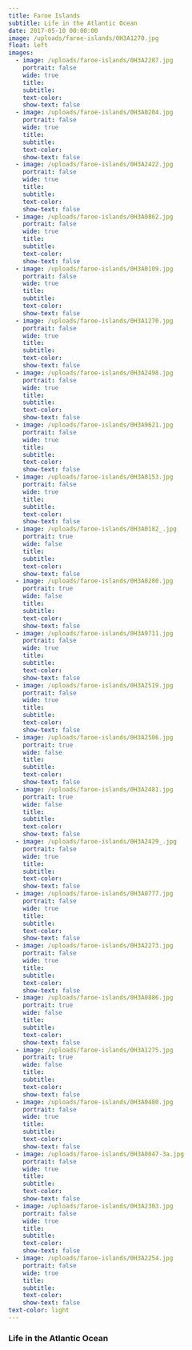 ```yaml
---
title: Faroe Islands
subtitle: Life in the Atlantic Ocean
date: 2017-05-10 00:00:00
image: /uploads/faroe-islands/0H3A1270.jpg
float: left
images:
  - image: /uploads/faroe-islands/0H3A2287.jpg
    portrait: false
    wide: true
    title:
    subtitle:
    text-color:
    show-text: false
  - image: /uploads/faroe-islands/0H3A0204.jpg
    portrait: false
    wide: true
    title:
    subtitle:
    text-color:
    show-text: false
  - image: /uploads/faroe-islands/0H3A2422.jpg
    portrait: false
    wide: true
    title:
    subtitle:
    text-color:
    show-text: false
  - image: /uploads/faroe-islands/0H3A0862.jpg
    portrait: false
    wide: true
    title:
    subtitle:
    text-color:
    show-text: false
  - image: /uploads/faroe-islands/0H3A0109.jpg
    portrait: false
    wide: true
    title:
    subtitle:
    text-color:
    show-text: false
  - image: /uploads/faroe-islands/0H3A1270.jpg
    portrait: false
    wide: true
    title:
    subtitle:
    text-color:
    show-text: false
  - image: /uploads/faroe-islands/0H3A2498.jpg
    portrait: false
    wide: true
    title:
    subtitle:
    text-color:
    show-text: false
  - image: /uploads/faroe-islands/0H3A9621.jpg
    portrait: false
    wide: true
    title:
    subtitle:
    text-color:
    show-text: false
  - image: /uploads/faroe-islands/0H3A0153.jpg
    portrait: false
    wide: true
    title:
    subtitle:
    text-color:
    show-text: false
  - image: /uploads/faroe-islands/0H3A0182_.jpg
    portrait: true
    wide: false
    title:
    subtitle:
    text-color:
    show-text: false
  - image: /uploads/faroe-islands/0H3A0280.jpg
    portrait: true
    wide: false
    title:
    subtitle:
    text-color:
    show-text: false
  - image: /uploads/faroe-islands/0H3A9711.jpg
    portrait: false
    wide: true
    title:
    subtitle:
    text-color:
    show-text: false
  - image: /uploads/faroe-islands/0H3A2519.jpg
    portrait: false
    wide: true
    title:
    subtitle:
    text-color:
    show-text: false
  - image: /uploads/faroe-islands/0H3A2506.jpg
    portrait: true
    wide: false
    title:
    subtitle:
    text-color:
    show-text: false
  - image: /uploads/faroe-islands/0H3A2481.jpg
    portrait: true
    wide: false
    title:
    subtitle:
    text-color:
    show-text: false
  - image: /uploads/faroe-islands/0H3A2429_.jpg
    portrait: false
    wide: true
    title:
    subtitle:
    text-color:
    show-text: false
  - image: /uploads/faroe-islands/0H3A0777.jpg
    portrait: false
    wide: true
    title:
    subtitle:
    text-color:
    show-text: false
  - image: /uploads/faroe-islands/0H3A2273.jpg
    portrait: false
    wide: true
    title:
    subtitle:
    text-color:
    show-text: false
  - image: /uploads/faroe-islands/0H3A0886.jpg
    portrait: true
    wide: false
    title:
    subtitle:
    text-color:
    show-text: false
  - image: /uploads/faroe-islands/0H3A1275.jpg
    portrait: true
    wide: false
    title:
    subtitle:
    text-color:
    show-text: false
  - image: /uploads/faroe-islands/0H3A0480.jpg
    portrait: false
    wide: true
    title:
    subtitle:
    text-color:
    show-text: false
  - image: /uploads/faroe-islands/0H3A0047-3a.jpg
    portrait: false
    wide: true
    title:
    subtitle:
    text-color:
    show-text: false
  - image: /uploads/faroe-islands/0H3A2303.jpg
    portrait: false
    wide: true
    title:
    subtitle:
    text-color:
    show-text: false
  - image: /uploads/faroe-islands/0H3A2254.jpg
    portrait: false
    wide: true
    title:
    subtitle:
    text-color:
    show-text: false
text-color: light
---
```



### Life in the Atlantic Ocean